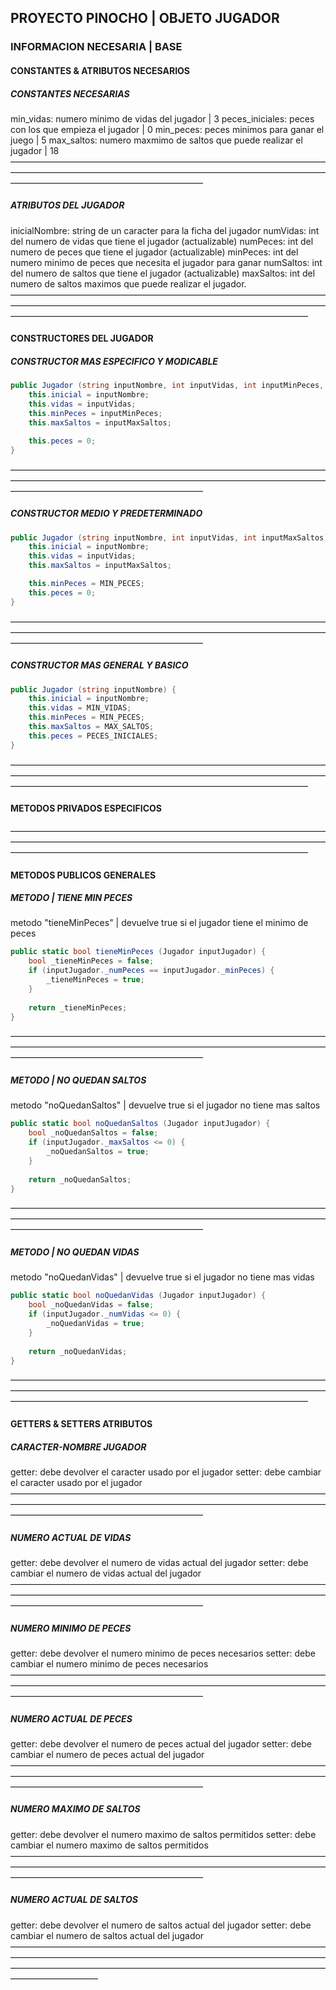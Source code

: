 ##  PROYECTO PINOCHO | OBJETO JUGADOR
###   INFORMACION NECESARIA | BASE
####    CONSTANTES & ATRIBUTOS NECESARIOS
#####     CONSTANTES NECESARIAS
min_vidas: numero minimo de vidas del jugador | 3
peces_iniciales: peces con los que empieza el jugador | 0
min_peces: peces minimos para ganar el juego | 5
max_saltos: numero maxmimo de saltos que puede realizar el jugador | 18
——————————————————————————————————————————————————————————————————————————————————————————————
#####     ATRIBUTOS DEL JUGADOR
inicialNombre: string de un caracter para la ficha del jugador
numVidas: int del numero de vidas que tiene el jugador (actualizable)
numPeces: int del numero de peces que tiene el jugador (actualizable)
minPeces: int del numero minimo de peces que necesita el jugador para ganar
numSaltos: int del numero de saltos que tiene el jugador (actualizable)
maxSaltos: int del numero de saltos maximos que puede realizar el jugador.
——————————————————————————————————————————————————————————————————————————————————————————————————————————
####    CONSTRUCTORES DEL JUGADOR
#####     CONSTRUCTOR MAS ESPECIFICO Y MODICABLE
```c#
public Jugador (string inputNombre, int inputVidas, int inputMinPeces, int inputMaxSaltos) {
	this.inicial = inputNombre;
	this.vidas = inputVidas;
	this.minPeces = inputMinPeces;
	this.maxSaltos = inputMaxSaltos;

	this.peces = 0;
}
```
——————————————————————————————————————————————————————————————————————————————————————————————
#####     CONSTRUCTOR MEDIO Y PREDETERMINADO
```c#
public Jugador (string inputNombre, int inputVidas, int inputMaxSaltos) {
	this.inicial = inputNombre;
	this.vidas = inputVidas;
	this.maxSaltos = inputMaxSaltos;

	this.minPeces = MIN_PECES;
	this.peces = 0;
}
```
——————————————————————————————————————————————————————————————————————————————————————————————
#####     CONSTRUCTOR MAS GENERAL Y BASICO
```c#
public Jugador (string inputNombre) {
	this.inicial = inputNombre;
	this.vidas = MIN_VIDAS;
	this.minPeces = MIN_PECES;
	this.maxSaltos = MAX_SALTOS;
	this.peces = PECES_INICIALES;
}
```
——————————————————————————————————————————————————————————————————————————————————————————————————————————
####    METODOS PRIVADOS ESPECIFICOS
——————————————————————————————————————————————————————————————————————————————————————————————————————————
####    METODOS PUBLICOS GENERALES
#####     METODO | TIENE MIN PECES
metodo "tieneMinPeces" | devuelve true si el jugador tiene el minimo de peces
```c#
public static bool tieneMinPeces (Jugador inputJugador) {
	bool _tieneMinPeces = false;
	if (inputJugador._numPeces == inputJugador._minPeces) {
		_tieneMinPeces = true;
	}
	
	return _tieneMinPeces;
}
```
——————————————————————————————————————————————————————————————————————————————————————————————
#####     METODO | NO QUEDAN SALTOS
metodo "noQuedanSaltos" | devuelve true si el jugador no tiene mas saltos
```c#
public static bool noQuedanSaltos (Jugador inputJugador) {
	bool _noQuedanSaltos = false;
	if (inputJugador._maxSaltos <= 0) {
		_noQuedanSaltos = true;
	}
	
	return _noQuedanSaltos;
}
```
——————————————————————————————————————————————————————————————————————————————————————————————
#####     METODO | NO QUEDAN VIDAS
metodo "noQuedanVidas" | devuelve true si el jugador no tiene mas vidas
```c#
public static bool noQuedanVidas (Jugador inputJugador) {
	bool _noQuedanVidas = false;
	if (inputJugador._numVidas <= 0) {
		_noQuedanVidas = true;
	}
	
	return _noQuedanVidas;
}
```
——————————————————————————————————————————————————————————————————————————————————————————————————————————
####    GETTERS & SETTERS ATRIBUTOS
#####     CARACTER-NOMBRE JUGADOR
getter: debe devolver el caracter usado por el jugador
setter: debe cambiar el caracter usado por el jugador
——————————————————————————————————————————————————————————————————————————————————————————————
#####     NUMERO ACTUAL DE VIDAS
getter: debe devolver el numero de vidas actual del jugador
setter: debe cambiar el numero de vidas actual del jugador
——————————————————————————————————————————————————————————————————————————————————————————————
#####     NUMERO MINIMO DE PECES
getter: debe devolver el numero minimo de peces necesarios
setter: debe cambiar el numero minimo de peces necesarios
——————————————————————————————————————————————————————————————————————————————————————————————
#####     NUMERO ACTUAL DE PECES
getter: debe devolver el numero de peces actual del jugador
setter: debe cambiar el numero de peces actual del jugador
——————————————————————————————————————————————————————————————————————————————————————————————
#####     NUMERO MAXIMO DE SALTOS
getter: debe devolver el numero maximo de saltos permitidos
setter: debe cambiar el numero maximo de saltos permitidos
——————————————————————————————————————————————————————————————————————————————————————————————
#####     NUMERO ACTUAL DE SALTOS
getter: debe devolver el numero de saltos actual del jugador
setter: debe cambiar el numero de saltos actual del jugador
——————————————————————————————————————————————————————————————————————————————————————————————————————————————————————
